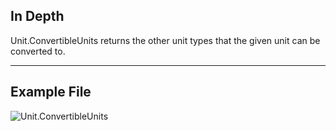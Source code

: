 ## In Depth
Unit.ConvertibleUnits returns the other unit types that the given unit can be converted to.
___
## Example File

![Unit.ConvertibleUnits](./DynamoUnits.Unit.ConvertibleUnits_img.png)
